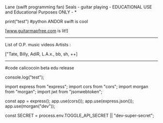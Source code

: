 Lane (swift programming fan) Seals - guitar playing - EDUCATIONAL USE and  Educational Purposes ONLY - * 

print("test")
#python ANDOR swift is cool

[www.guitarmapfree.com is lit!]

---------------------------------

List of O.P. music videos Artists :

["Tate, Billy, AdiR, L.A.x., bb, sh, ++]

-----------------------------------

#code
calicocoin beta edu release

console.log("test");

import express from "express";
import cors from "cors";
import morgan from "morgan";
import jwt from "jsonwebtoken";

const app = express();
app.use(cors());
app.use(express.json());
app.use(morgan("dev"));

const SECRET = process.env.TOGGLE_API_SECRET || "dev-super-secret";

